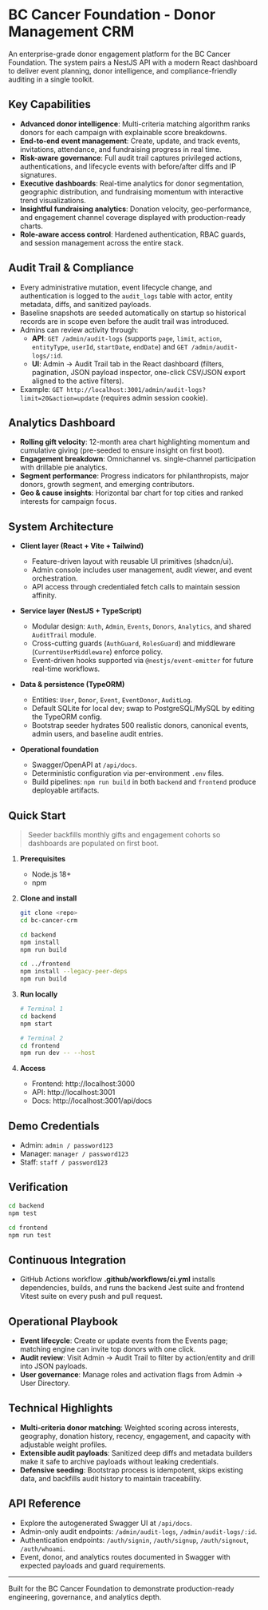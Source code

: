 # BC Cancer Foundation - Donor Management CRM

An enterprise-grade donor engagement platform for the BC Cancer Foundation. The system pairs a NestJS API with a modern React dashboard to deliver event planning, donor intelligence, and compliance-friendly auditing in a single toolkit.

## Key Capabilities
- **Advanced donor intelligence**: Multi-criteria matching algorithm ranks donors for each campaign with explainable score breakdowns.
- **End-to-end event management**: Create, update, and track events, invitations, attendance, and fundraising progress in real time.
- **Risk-aware governance**: Full audit trail captures privileged actions, authentications, and lifecycle events with before/after diffs and IP signatures.
- **Executive dashboards**: Real-time analytics for donor segmentation, geographic distribution, and fundraising momentum with interactive trend visualizations.
- **Insightful fundraising analytics**: Donation velocity, geo-performance, and engagement channel coverage displayed with production-ready charts.
- **Role-aware access control**: Hardened authentication, RBAC guards, and session management across the entire stack.

## Audit Trail & Compliance
- Every administrative mutation, event lifecycle change, and authentication is logged to the `audit_logs` table with actor, entity metadata, diffs, and sanitized payloads.
- Baseline snapshots are seeded automatically on startup so historical records are in scope even before the audit trail was introduced.
- Admins can review activity through:
  - **API**: `GET /admin/audit-logs` (supports `page`, `limit`, `action`, `entityType`, `userId`, `startDate`, `endDate`) and `GET /admin/audit-logs/:id`.
  - **UI**: Admin -> Audit Trail tab in the React dashboard (filters, pagination, JSON payload inspector, one-click CSV/JSON export aligned to the active filters).
- Example: `GET http://localhost:3001/admin/audit-logs?limit=20&action=update` (requires admin session cookie).

## Analytics Dashboard
- **Rolling gift velocity**: 12-month area chart highlighting momentum and cumulative giving (pre-seeded to ensure insight on first boot).
- **Engagement breakdown**: Omnichannel vs. single-channel participation with drillable pie analytics.
- **Segment performance**: Progress indicators for philanthropists, major donors, growth segment, and emerging contributors.
- **Geo & cause insights**: Horizontal bar chart for top cities and ranked interests for campaign focus.

## System Architecture
- **Client layer (React + Vite + Tailwind)**  
  - Feature-driven layout with reusable UI primitives (shadcn/ui).  
  - Admin console includes user management, audit viewer, and event orchestration.  
  - API access through credentialed fetch calls to maintain session affinity.

- **Service layer (NestJS + TypeScript)**  
  - Modular design: `Auth`, `Admin`, `Events`, `Donors`, `Analytics`, and shared `AuditTrail` module.  
  - Cross-cutting guards (`AuthGuard`, `RolesGuard`) and middleware (`CurrentUserMiddleware`) enforce policy.  
  - Event-driven hooks supported via `@nestjs/event-emitter` for future real-time workflows.

- **Data & persistence (TypeORM)**  
  - Entities: `User`, `Donor`, `Event`, `EventDonor`, `AuditLog`.  
  - Default SQLite for local dev; swap to PostgreSQL/MySQL by editing the TypeORM config.  
  - Bootstrap seeder hydrates 500 realistic donors, canonical events, admin users, and baseline audit entries.

- **Operational foundation**  
  - Swagger/OpenAPI at `/api/docs`.  
  - Deterministic configuration via per-environment `.env` files.  
  - Build pipelines: `npm run build` in both `backend` and `frontend` produce deployable artifacts.

## Quick Start
> Seeder backfills monthly gifts and engagement cohorts so dashboards are populated on first boot.

1. **Prerequisites**  
   - Node.js 18+  
   - npm

2. **Clone and install**
   ```bash
   git clone <repo>
   cd bc-cancer-crm
   ```

   ```bash
   cd backend
   npm install
   npm run build
   ```

   ```bash
   cd ../frontend
   npm install --legacy-peer-deps
   npm run build
   ```

3. **Run locally**
   ```bash
   # Terminal 1
   cd backend
   npm start
   ```

   ```bash
   # Terminal 2
   cd frontend
   npm run dev -- --host
   ```

4. **Access**
   - Frontend: http://localhost:3000  
   - API: http://localhost:3001  
   - Docs: http://localhost:3001/api/docs

## Demo Credentials
- Admin: `admin / password123`  
- Manager: `manager / password123`  
- Staff: `staff / password123`

## Verification

```bash
cd backend
npm test
```

```bash
cd frontend
npm run test
```

## Continuous Integration
- GitHub Actions workflow **.github/workflows/ci.yml** installs dependencies, builds, and runs the backend Jest suite and frontend Vitest suite on every push and pull request.

## Operational Playbook
- **Event lifecycle**: Create or update events from the Events page; matching engine can invite top donors with one click.  
- **Audit review**: Visit Admin -> Audit Trail to filter by action/entity and drill into JSON payloads.  
- **User governance**: Manage roles and activation flags from Admin -> User Directory.

## Technical Highlights
- **Multi-criteria donor matching**: Weighted scoring across interests, geography, donation history, recency, engagement, and capacity with adjustable weight profiles.  
- **Extensible audit payloads**: Sanitized deep diffs and metadata builders make it safe to archive payloads without leaking credentials.  
- **Defensive seeding**: Bootstrap process is idempotent, skips existing data, and backfills audit history to maintain traceability.

## API Reference
- Explore the autogenerated Swagger UI at `/api/docs`.  
- Admin-only audit endpoints: `/admin/audit-logs`, `/admin/audit-logs/:id`.  
- Authentication endpoints: `/auth/signin`, `/auth/signup`, `/auth/signout`, `/auth/whoami`.  
- Event, donor, and analytics routes documented in Swagger with expected payloads and guard requirements.

---

Built for the BC Cancer Foundation to demonstrate production-ready engineering, governance, and analytics depth.









